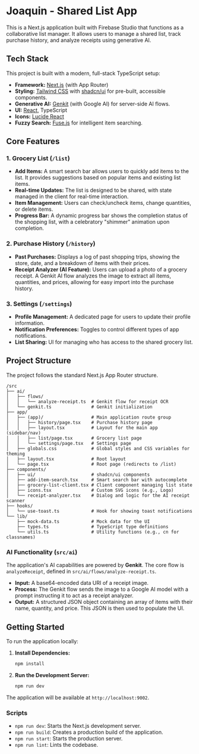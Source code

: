 # Joaquin - Shared List App

This is a Next.js application built with Firebase Studio that functions as a collaborative list manager. It allows users to manage a shared list, track purchase history, and analyze receipts using generative AI.

## Tech Stack

This project is built with a modern, full-stack TypeScript setup:

-   **Framework:** [Next.js](https://nextjs.org/) (with App Router)
-   **Styling:** [Tailwind CSS](https://tailwindcss.com/) with [shadcn/ui](https://ui.shadcn.com/) for pre-built, accessible components.
-   **Generative AI:** [Genkit](https://firebase.google.com/docs/genkit) (with Google AI) for server-side AI flows.
-   **UI:** [React](https://reactjs.org/), TypeScript
-   **Icons:** [Lucide React](https://lucide.dev/guide/packages/lucide-react)
-   **Fuzzy Search:** [Fuse.js](https://fusejs.io/) for intelligent item searching.

## Core Features

### 1. Grocery List (`/list`)

-   **Add Items:** A smart search bar allows users to quickly add items to the list. It provides suggestions based on popular items and existing list items.
-   **Real-time Updates:** The list is designed to be shared, with state managed in the client for real-time interaction.
-   **Item Management:** Users can check/uncheck items, change quantities, or delete items.
-   **Progress Bar:** A dynamic progress bar shows the completion status of the shopping list, with a celebratory "shimmer" animation upon completion.

### 2. Purchase History (`/history`)

-   **Past Purchases:** Displays a log of past shopping trips, showing the store, date, and a breakdown of items with their prices.
-   **Receipt Analyzer (AI Feature):** Users can upload a photo of a grocery receipt. A Genkit AI flow analyzes the image to extract all items, quantities, and prices, allowing for easy import into the purchase history.

### 3. Settings (`/settings`)

-   **Profile Management:** A dedicated page for users to update their profile information.
-   **Notification Preferences:** Toggles to control different types of app notifications.
-   **List Sharing:** UI for managing who has access to the shared grocery list.

## Project Structure

The project follows the standard Next.js App Router structure.

```
/src
├── ai/
│   ├── flows/
│   │   └── analyze-receipt.ts  # Genkit flow for receipt OCR
│   └── genkit.ts               # Genkit initialization
├── app/
│   ├── (app)/                  # Main application route group
│   │   ├── history/page.tsx    # Purchase history page
│   │   ├── layout.tsx          # Layout for the main app (sidebar/nav)
│   │   ├── list/page.tsx       # Grocery list page
│   │   └── settings/page.tsx   # Settings page
│   ├── globals.css             # Global styles and CSS variables for theming
│   ├── layout.tsx              # Root layout
│   └── page.tsx                # Root page (redirects to /list)
├── components/
│   ├── ui/                     # shadcn/ui components
│   ├── add-item-search.tsx     # Smart search bar with autocomplete
│   ├── grocery-list-client.tsx # Client component managing list state
│   ├── icons.tsx               # Custom SVG icons (e.g., Logo)
│   └── receipt-analyzer.tsx    # Dialog and logic for the AI receipt scanner
├── hooks/
│   └── use-toast.ts            # Hook for showing toast notifications
└── lib/
    ├── mock-data.ts            # Mock data for the UI
    ├── types.ts                # TypeScript type definitions
    └── utils.ts                # Utility functions (e.g., cn for classnames)
```

### AI Functionality (`src/ai`)

The application's AI capabilities are powered by **Genkit**. The core flow is `analyzeReceipt`, defined in `src/ai/flows/analyze-receipt.ts`.

-   **Input:** A base64-encoded data URI of a receipt image.
-   **Process:** The Genkit flow sends the image to a Google AI model with a prompt instructing it to act as a receipt analyzer.
-   **Output:** A structured JSON object containing an array of items with their name, quantity, and price. This JSON is then used to populate the UI.

## Getting Started

To run the application locally:

1.  **Install Dependencies:**
    ```bash
    npm install
    ```

2.  **Run the Development Server:**
    ```bash
    npm run dev
    ```

The application will be available at `http://localhost:9002`.

### Scripts

-   `npm run dev`: Starts the Next.js development server.
-   `npm run build`: Creates a production build of the application.
-   `npm run start`: Starts the production server.
-   `npm run lint`: Lints the codebase.
